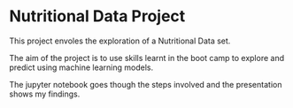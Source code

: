 # Nutritional Data Project
This project envoles the exploration of a Nutritional Data set. 

The aim of the project is to use skills learnt in the boot camp to explore and predict using machine learning models.

The jupyter notebook goes though the steps involved and the presentation shows my findings.

